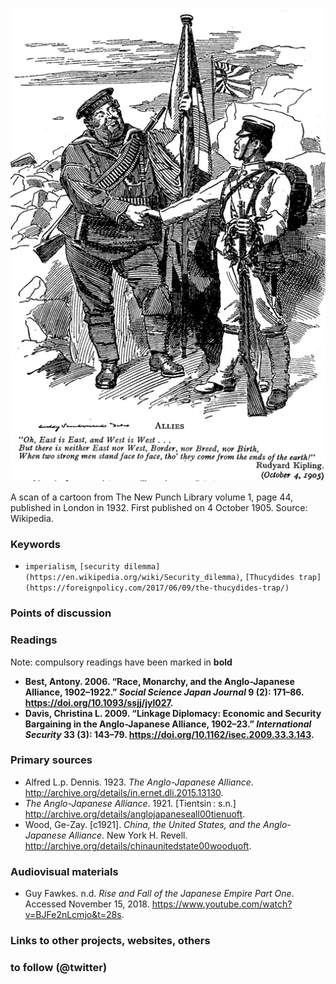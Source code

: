![Anglo-Japanese Alliance](images/Punch_Anglo-Japanese_Alliance.jpg)

A scan of a cartoon from The New Punch Library volume 1, page 44, published in London in 1932. First published on 4 October 1905.
Source: Wikipedia.

### Keywords

* `imperialism`, `[security dilemma](https://en.wikipedia.org/wiki/Security_dilemma)`, `[Thucydides trap](https://foreignpolicy.com/2017/06/09/the-thucydides-trap/)`

### Points of discussion


### Readings
Note: compulsory readings have been marked in **bold**

* **Best, Antony. 2006. “Race, Monarchy, and the Anglo-Japanese Alliance, 1902–1922.” *Social Science Japan Journal* 9 (2): 171–86. https://doi.org/10.1093/ssjj/jyl027.**
* **Davis, Christina L. 2009. “Linkage Diplomacy: Economic and Security Bargaining in the Anglo-Japanese Alliance, 1902–23.” *International Security* 33 (3): 143–79. https://doi.org/10.1162/isec.2009.33.3.143.**

### Primary sources

* Alfred L.p. Dennis. 1923. *The Anglo-Japanese Alliance*. http://archive.org/details/in.ernet.dli.2015.13130.
* *The Anglo-Japanese Alliance*. 1921. [Tientsin : s.n.] http://archive.org/details/anglojapaneseall00tienuoft.
* Wood, Ge-Zay. [c1921]. *China, the United States, and the Anglo-Japanese Alliance*. New York H. Revell. http://archive.org/details/chinaunitedstate00wooduoft.

### Audiovisual materials

* Guy Fawkes. n.d. *Rise and Fall of the Japanese Empire Part One*. Accessed November 15, 2018. https://www.youtube.com/watch?v=BJFe2nLcmjo&t=28s.

### Links to other projects, websites, others


### to follow (@twitter)

